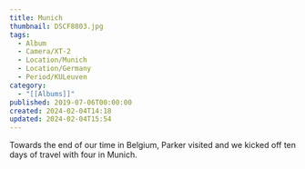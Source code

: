 ```yaml
---
title: Munich
thumbnail: DSCF8803.jpg
tags:
  - Album
  - Camera/XT-2
  - Location/Munich
  - Location/Germany
  - Period/KULeuven
category:
  - "[[Albums]]"
published: 2019-07-06T00:00:00
created: 2024-02-04T14:18
updated: 2024-02-04T15:54
---
```

Towards the end of our time in Belgium, Parker visited and we kicked off ten days of travel with four in Munich.
